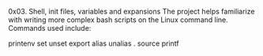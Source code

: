 0x03. Shell, init files, variables and expansions
The project helps familiarize with writing more complex bash scripts on the Linux command line. Commands used include:

printenv
set
unset
export
alias
unalias
.
source
printf
